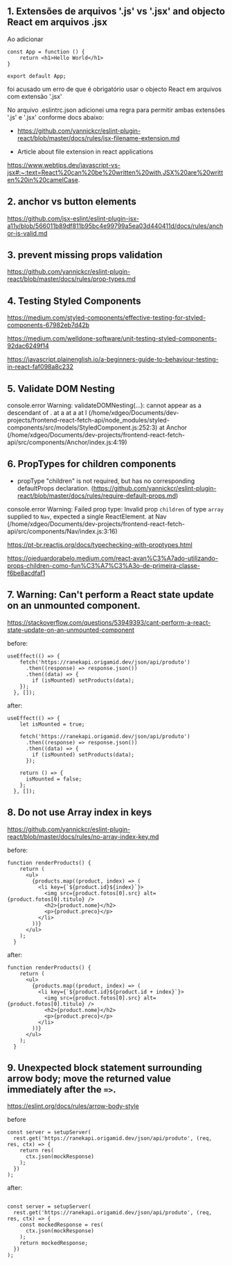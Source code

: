 ## 1. Extensões de arquivos '.js' vs '.jsx' and objecto React em arquivos .jsx
Ao adicionar 
```
const App = function () {
    return <h1>Hello World</h1>
}

export default App;
```
foi acusado um erro de que é obrigatório usar o objecto React em arquivos com extensão '.jsx'

No arquivo .eslintrc.json adicionei uma regra para permitir ambas extensões '.js' e '.jsx' conforme docs abaixo: 

- https://github.com/yannickcr/eslint-plugin-react/blob/master/docs/rules/jsx-filename-extension.md

- Article about file extension in react applications

https://www.webtips.dev/javascript-vs-jsx#:~:text=React%20can%20be%20written%20with,JSX%20are%20written%20in%20camelCase.

## 2. anchor vs button elements

https://github.com/jsx-eslint/eslint-plugin-jsx-a11y/blob/566011b89df811b95bc4e99799a5ea03d440411d/docs/rules/anchor-is-valid.md

## 3. prevent missing props validation

https://github.com/yannickcr/eslint-plugin-react/blob/master/docs/rules/prop-types.md

## 4. Testing Styled Components

https://medium.com/styled-components/effective-testing-for-styled-components-67982eb7d42b

https://medium.com/welldone-software/unit-testing-styled-components-92dac6249f14

https://javascript.plainenglish.io/a-beginners-guide-to-behaviour-testing-in-react-faf098a8c232

## 5. Validate DOM Nesting

console.error
    Warning: validateDOMNesting(...): <a> cannot appear as a descendant of <a>.
        at a
        at a
        at I (/home/xdgeo/Documents/dev-projects/frontend-react-fetch-api/node_modules/styled-components/src/models/StyledComponent.js:252:3)
        at Anchor (/home/xdgeo/Documents/dev-projects/frontend-react-fetch-api/src/components/Anchor/index.js:4:19)

## 6. PropTypes for children components

- propType "children" is not required, but has no corresponding defaultProps declaration.
(https://github.com/yannickcr/eslint-plugin-react/blob/master/docs/rules/require-default-props.md)

console.error
    Warning: Failed prop type: Invalid prop `children` of type `array` supplied to `Nav`, expected a single ReactElement.
        at Nav (/home/xdgeo/Documents/dev-projects/frontend-react-fetch-api/src/components/Nav/index.js:3:16)

https://pt-br.reactjs.org/docs/typechecking-with-proptypes.html

https://oieduardorabelo.medium.com/react-avan%C3%A7ado-utilizando-props-children-como-fun%C3%A7%C3%A3o-de-primeira-classe-f6be8acdfaf1

## 7. Warning: Can't perform a React state update on an unmounted component.

https://stackoverflow.com/questions/53949393/cant-perform-a-react-state-update-on-an-unmounted-component

before:
```
useEffect(() => {
    fetch('https://ranekapi.origamid.dev/json/api/produto')
      .then((response) => response.json())
      .then((data) => {
        if (isMounted) setProducts(data);
    });
  }, []);
```

after:
```
useEffect(() => {
    let isMounted = true;

    fetch('https://ranekapi.origamid.dev/json/api/produto')
      .then((response) => response.json())
      .then((data) => {
        if (isMounted) setProducts(data);
      });

    return () => {
      isMounted = false;
    };
  }, []);
```


## 8. Do not use Array index in keys

https://github.com/yannickcr/eslint-plugin-react/blob/master/docs/rules/no-array-index-key.md

before:
```
function renderProducts() {
    return (
      <ul>
        {products.map((product, index) => (
          <li key={`${product.id}${index}`}>
            <img src={product.fotos[0].src} alt={product.fotos[0].titulo} />
            <h2>{product.nome}</h2>
            <p>{product.preco}</p>
          </li>
        ))}
      </ul>
    );
  }
```

after:
```
function renderProducts() {
    return (
      <ul>
        {products.map((product, index) => (
          <li key={`${product.id}${product.id + index}`}>
            <img src={product.fotos[0].src} alt={product.fotos[0].titulo} />
            <h2>{product.nome}</h2>
            <p>{product.preco}</p>
          </li>
        ))}
      </ul>
    );
  }
```

## 9. Unexpected block statement surrounding arrow body; move the returned value immediately after the `=>`.

https://eslint.org/docs/rules/arrow-body-style

before
```
const server = setupServer(
  rest.get('https://ranekapi.origamid.dev/json/api/produto', (req, res, ctx) => {
    return res(
      ctx.json(mockResponse)
    );
  })
);
```

after:
```

const server = setupServer(
  rest.get('https://ranekapi.origamid.dev/json/api/produto', (req, res, ctx) => {
    const mockedResponse = res(
      ctx.json(mockResponse)
    );
    return mockedResponse;
  })
);
```




